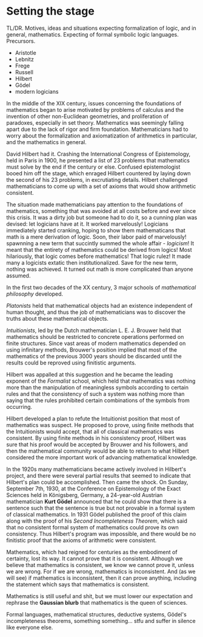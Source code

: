 # Setting the stage

TL/DR. Motives, ideas and situations expecting formalization of logic, and in general, mathematics. Expecting of formal symbolic logic languages. Precursors.

- Aristotle
- Lebnitz
- Frege
- Russell
- Hilbert
- Gödel
- modern logicians



In the middle of the XIX century, issues concerning the foundations of mathematics began to arise motivated by problems of calculus and the invention of other non-Euclidean geometries, and proliferation of paradoxes, especially in set theory. Mathematics was seemingly falling apart due to the lack of rigor and firm foundation. Mathematicians had to worry about the formalization and axiomatization of arithmetics in particular, and the mathematics in general.

David Hilbert had it. Crashing the International Congress of Epistemology, held in Paris in 1900, he presented a list of 23 problems that mathematics must solve by the end if the century or else. Confused epistemologist booed him off the stage, which enraged Hilbert countered by laying down the second of his 23 problems, in excrutiating details. Hilbert challenged mathematicians to come up with a set of axioms that would show arithmetic consistent.


The situation made mathematicians pay attention to the foundations of mathematics, something that was avoided at all costs before and ever since this crisis. It was a dirty job but someone had to do it, so a cunning plan was devised: let logicians have at it. It worked marvelously! Logicians immediately started cranking, hoping to show them mathematicans that math is a mere derivation of logic. Soon, their labor paid of marvelously! spawnning a new term that succintly summed the whole affair - *logicism*! It meant that the entirety of mathematics could be derived from logics! Most hilariously, that logic comes before mathematics! That logic rulez! It made many a logicists extatic then institutionalized. Save for the new term, nothing was achieved. It turned out math is more complicated than anyone assumed.


In the first two decades of the XX century, 3 major schools of *mathematical philosophy* developed.

*Platonists* held that mathematical objects had an existence independent of human thought, and thus the job of mathematicians was to discover the truths about these mathematical objects.

*Intuitionists*, led by the Dutch mathematician L. E. J. Brouwer held that mathematics should be restricted to concrete operations performed on finite structures. Since vast areas of modern mathematics depended on using infinitary methods, Brouwer's position implied that most of the mathematics of the previous 3000 years should be discarded until the results could be reproved using finitistic arguments.

Hilbert was appalled at this suggestion and he became the leading exponent of the *Formalist* school, which held that mathematics was nothing more than the manipulation of meaningless symbols according to certain rules and that the consistency of such a system was nothing more than saying that the rules prohibited certain combinations of the symbols from occurring.

Hilbert developed a plan to refute the Intuitionist position that most of mathematics was suspect. He proposed to prove, using finite methods that the Intuitionists would accept, that all of classical mathematics was consistent. By using finite methods in his consistency proof, Hilbert was sure that his proof would be accepted by Brouwer and his followers, and then the mathematical community would be able to return to what Hilbert considered the more important work of advancing mathematical knowledge.

In the 1920s many mathematicians became actively involved in Hilbert's project, and there were several partial results that seemed to indicate that Hilbert's plan could be accomplished. Then came the shock. On Sunday, September 7th, 1930, at the Conference on Epistemology of the Exact Sciences held in Königsberg, Germany, a 24-year-old Austrian mathematician **Kurt Gödel** announced that he could show that there is a sentence such that the sentence is true but not provable in a formal system of classical mathematics. In 1931 Gödel published the proof of this claim along with the proof of his *Second Incompleteness Theorem*, which said that no consistent formal system of mathematics could prove its own consistency. Thus Hilbert's program was impossible, and there would be no finitistic proof that the axioms of arithmetic were consistent.

Mathematics, which had reigned for centuries as the embodiment of certainty, lost its way. It cannot prove that it is consistent. Although we believe that mathematics is consistent, we know we cannot prove it, unless we are wrong. For if we are wrong, mathematics is inconsistent. And (as we will see) if mathematics is inconsistent, then it can prove anything, including the statement which says that mathematics is consistent.

Mathematics is still useful and shit, but we must lower our expectation and rephrase the **Gaussian blurb** that mathematics is the queen of sciences.

Formal languages, mathematical structures, deductive systems, Gödel's incompleteness theorems, something something... stfu and suffer in silence like everyone else.
